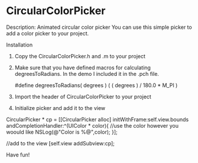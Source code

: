 CircularColorPicker
===================
Description:
Animated circular color picker
You can use this simple picker to add a color picker to your project.

Installation
1. Copy the CircularColorPicker.h and .m to your project
2. Make sure that you have defined macros for calculating degreesToRadians. In the demo I included it in the .pch file.

   #define degreesToRadians( degrees ) ( ( degrees ) / 180.0 * M_PI )

3. Import the header of CircularColorPicker to your project

4. Initialize picker and add it to the view

 CircularPicker * cp = [[CircularPicker alloc] initWithFrame:self.view.bounds andCompletionHandler:^(UIColor * color){
       //use the color however you woould like
       NSLog(@"Color is %@",color);
    }];
    
   //add to the view
    [self.view addSubview:cp];

Have fun!
